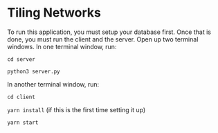 # Tiling Networks

To run this application, you must setup your database first. Once that is done,
you must run the client and the server. Open up two terminal windows. In one terminal window, run:

`cd server`

`python3 server.py`

In another terminal window, run:

`cd client`

`yarn install` (if this is the first time setting it up)

`yarn start`
